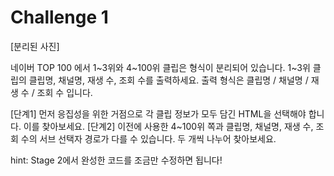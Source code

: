 # Challenge 1

\[분리된 사진\]

네이버 TOP 100 에서 1~3위와 4~100위 클립은 형식이 분리되어 있습니다. 1~3위 클립의 클립명, 채널명, 재생 수, 조회 수를 출력하세요. 출력 형식은 클립명 / 채널명 / 재생 수 / 조회 수 입니다.

\[단계1\] 먼저 응집성을 위한 거점으로 각 클립 정보가 모두 담긴 HTML을 선택해야 합니다. 이를 찾아보세요. \[단계2\] 이전에 사용한 4~100위 쪽과 클립명, 채널명, 재생 수, 조회 수의 서브 선택자 경로가 다를 수 있습니다. 두 개씩 나누어 찾아보세요.

hint: Stage 2에서 완성한 코드를 조금만 수정하면 됩니다!

